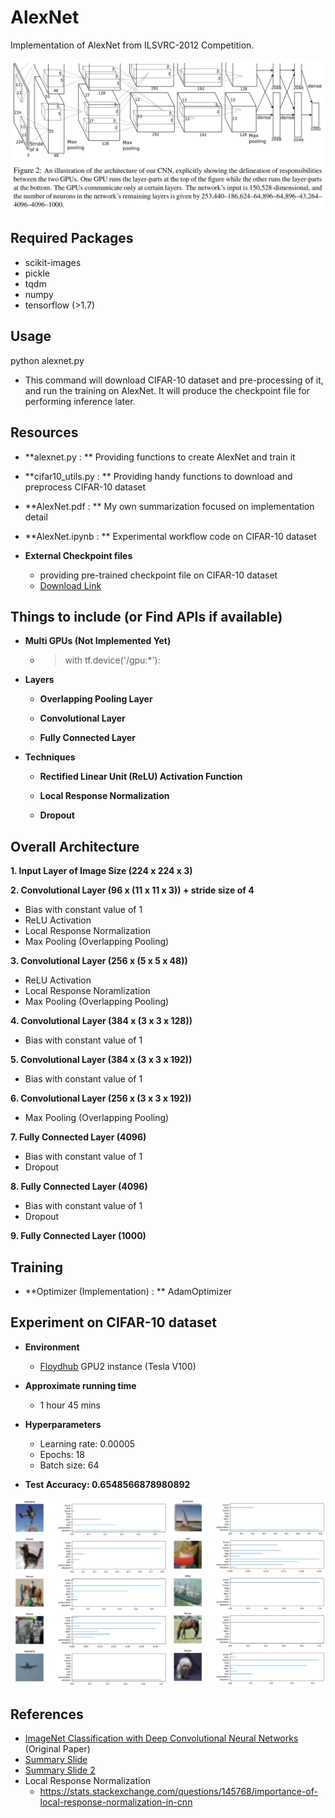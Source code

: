 # AlexNet
Implementation of AlexNet from ILSVRC-2012 Competition.

![AlexNet Architecture](./figure1.png)

## Required Packages
- scikit-images
- pickle
- tqdm
- numpy
- tensorflow (>1.7)

## Usage
python alexnet.py
-  This command will download CIFAR-10 dataset and pre-processing of it, and run the training on AlexNet. It will produce the checkpoint file for performing inference later.

## Resources
- **alexnet.py : ** Providing functions to create AlexNet and train it

- **cifar10_utils.py : ** Providing handy functions to download and preprocess CIFAR-10 dataset

- **AlexNet.pdf : ** My own summarization focused on implementation detail

- **AlexNet.ipynb : ** Experimental workflow code on CIFAR-10 dataset

- **External Checkpoint files**
  - providing pre-trained checkpoint file on CIFAR-10 dataset
  - [Download Link](https://drive.google.com/drive/folders/1-bUYAWx6dQ8b5Nw6O_juvZwnNVk-M1Qu?usp=sharing)

## Things to include (or Find APIs if available)
- **Multi GPUs (Not Implemented Yet)**
   * > with tf.device('/gpu:*'):

- **Layers**
  - **Overlapping Pooling Layer**

  - **Convolutional Layer**

  - **Fully Connected Layer**

- **Techniques**
  - **Rectified Linear Unit (ReLU) Activation Function**

  - **Local Response Normalization**

  - **Dropout**

## Overall Architecture
**1. Input Layer of Image Size (224 x 224 x 3)**

**2. Convolutional Layer (96 x (11 x 11 x 3)) + stride size of 4**
   - Bias with constant value of 1
   - ReLU Activation
   - Local Response Normalization
   - Max Pooling (Overlapping Pooling)

**3. Convolutional Layer (256 x (5 x 5 x 48))**
   - ReLU Activation
   - Local Response Noramlization
   - Max Pooling (Overlapping Pooling)

**4. Convolutional Layer (384 x (3 x 3 x 128))**
   - Bias with constant value of 1

**5. Convolutional Layer (384 x (3 x 3 x 192))**
   - Bias with constant value of 1

**6. Convolutional Layer (256 x (3 x 3 x 192))**
   - Max Pooling (Overlapping Pooling)

**7. Fully Connected Layer (4096)**
   - Bias with constant value of 1
   - Dropout

**8. Fully Connected Layer (4096)**
   - Bias with constant value of 1
   - Dropout

**9. Fully Connected Layer (1000)**

## Training
- **Optimizer (Implementation) : ** AdamOptimizer

## Experiment on CIFAR-10 dataset
- **Environment**
  - [Floydhub](https://www.floydhub.com/) GPU2 instance (Tesla V100)

- **Approximate running time**
  - 1 hour 45 mins

- **Hyperparameters**
  - Learning rate: 0.00005
  - Epochs: 18
  - Batch size: 64

- **Test Accuracy: 0.6548566878980892**

![Experiment Result](./experiment.png)

## References
- [ImageNet Classification with Deep Convolutional Neural Networks](https://papers.nips.cc/paper/4824-imagenet-classification-with-deep-convolutional-neural-networks.pdf) (Original Paper)
- [Summary Slide](http://cvml.ist.ac.at/courses/DLWT_W17/material/AlexNet.pdf)
- [Summary Slide 2](http://vision.stanford.edu/teaching/cs231b_spring1415/slides/alexnet_tugce_kyunghee.pdf)
- Local Response Normalization
  - https://stats.stackexchange.com/questions/145768/importance-of-local-response-normalization-in-cnn
